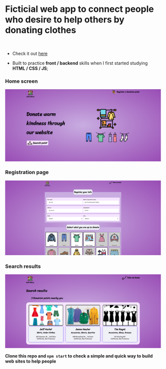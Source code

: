 # Ficticial web app to connect people who desire to help others by donating clothes
<br/>

* Check it out [here](softshare.herokuapp.com/)

* Built to practice __front / backend__ skills when I first started studying __HTML / CSS / JS__; <br/>

### Home screen
![Softshare Home screen](./public/webView/home.PNG)

### Registration page
![Softshare registration form](./public/webView/register.PNG)

### Search results
![Softshare search results](./public/webView/search_results.PNG)

**Clone this repo and `npm start` to check a __simple__ and __quick__ way to build web sites to help people**